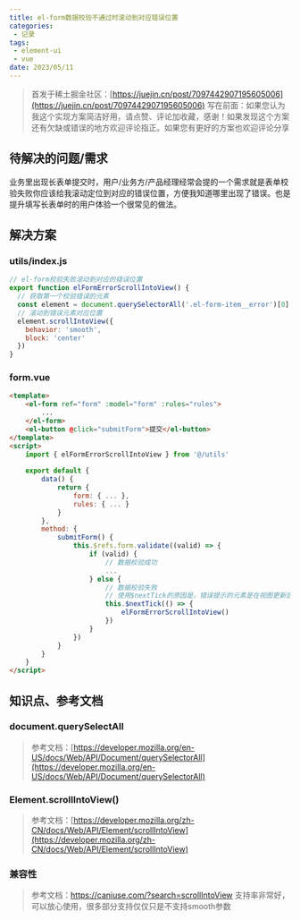 ```yaml
---
title: el-form数据校验不通过时滚动到对应错误位置
categories:
 - 记录
tags:
 - element-ui
 - vue
date: 2023/05/11
---
```


> 首发于稀土掘金社区：[https://juejin.cn/post/7097442907195605006](https://juejin.cn/post/7097442907195605006)
> 写在前面：如果您认为我这个实现方案简洁好用，请点赞、评论加收藏，感谢！如果发现这个方案还有欠缺或错误的地方欢迎评论指正。如果您有更好的方案也欢迎评论分享

## 待解决的问题/需求
业务里出现长表单提交时，用户/业务方/产品经理经常会提的一个需求就是表单校验失败你应该给我滚动定位到对应的错误位置，方便我知道哪里出现了错误。也是提升填写长表单时的用户体验一个很常见的做法。

## 解决方案

### utils/index.js
```javascript
// el-form校验失败滚动到对应的错误位置
export function elFormErrorScrollIntoView() {
  // 获取第一个校验错误的元素
  const element = document.querySelectorAll('.el-form-item__error')[0]
  // 滚动到错误元素对应位置
  element.scrollIntoView({
    behavior: 'smooth',
    block: 'center'
  })
}
```

### form.vue
```html
<template>
    <el-form ref="form" :model="form" :rules="rules">
        ...
    </el-form>
    <el-button @click="submitForm">提交</el-button>
</template>
<script>
    import { elFormErrorScrollIntoView } from '@/utils'
    
    export default {
        data() {
            return {
                form: { ... },
                rules: { ... }
            }
        },
        method: {
            submitForm() {
                this.$refs.form.validate((valid) => {
                    if (valid) {
                        // 数据校验成功
                        ...
                    } else {
                        // 数据校验失败
                        // 使用$nextTick的原因是，错误提示的元素是在视图更新后出现的，不使用$nextTick获取元素是undefined
                        this.$nextTick(() => {
                            elFormErrorScrollIntoView()
                        })
                    }
                })
            }
        }
    }
</script>

```

## 知识点、参考文档
### document.querySelectAll
> 参考文档：[https://developer.mozilla.org/en-US/docs/Web/API/Document/querySelectorAll](https://developer.mozilla.org/en-US/docs/Web/API/Document/querySelectorAll)
### Element.scrollIntoView()
> 参考文档：[https://developer.mozilla.org/zh-CN/docs/Web/API/Element/scrollIntoView](https://developer.mozilla.org/zh-CN/docs/Web/API/Element/scrollIntoView)

### 兼容性
> 参考文档：https://caniuse.com/?search=scrollIntoView
> 支持率非常好，可以放心使用，很多部分支持仅仅只是不支持smooth参数
